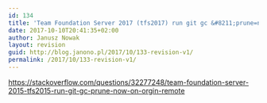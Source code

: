 ```yaml
---
id: 134
title: 'Team Foundation Server 2017 (tfs2017) run git gc &#8211;prune=now on orgin/remote'
date: 2017-10-10T20:41:35+02:00
author: Janusz Nowak
layout: revision
guid: http://blog.janono.pl/2017/10/133-revision-v1/
permalink: /2017/10/133-revision-v1/
---
```

https://stackoverflow.com/questions/32277248/team-foundation-server-2015-tfs2015-run-git-gc-prune-now-on-orgin-remote